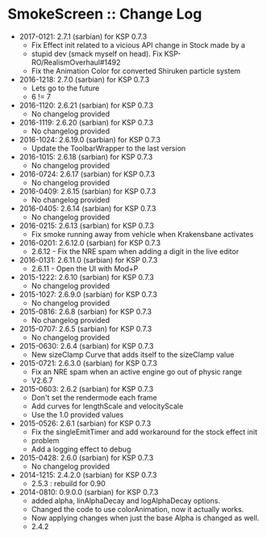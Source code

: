 # SmokeScreen :: Change Log

* 2017-0121: 2.7.1 (sarbian) for KSP 0.7.3
	+ Fix Effect init related to a vicious API change in Stock made by a
	+ stupid dev (smack myself on head). Fix KSP-RO/RealismOverhaul#1492
	+ Fix the Animation Color for converted Shiruken particle system
* 2016-1218: 2.7.0 (sarbian) for KSP 0.7.3
	+ Lets go to the future
	+ 6 != 7
* 2016-1120: 2.6.21 (sarbian) for KSP 0.7.3
	+ No changelog provided
* 2016-1119: 2.6.20 (sarbian) for KSP 0.7.3
	+ No changelog provided
* 2016-1024: 2.6.19.0 (sarbian) for KSP 0.7.3
	+ Update the ToolbarWrapper to the last version
* 2016-1015: 2.6.18 (sarbian) for KSP 0.7.3
	+ No changelog provided
* 2016-0724: 2.6.17 (sarbian) for KSP 0.7.3
	+ No changelog provided
* 2016-0409: 2.6.15 (sarbian) for KSP 0.7.3
	+ No changelog provided
* 2016-0405: 2.6.14 (sarbian) for KSP 0.7.3
	+ No changelog provided
* 2016-0215: 2.6.13 (sarbian) for KSP 0.7.3
	+ Fix smoke running away from vehicle when Krakensbane activates
* 2016-0201: 2.6.12.0 (sarbian) for KSP 0.7.3
	+ 2.6.12 - Fix the NRE spam when adding a digit in the live editor
* 2016-0131: 2.6.11.0 (sarbian) for KSP 0.7.3
	+ 2.6.11 - Open the UI with Mod+P
* 2015-1222: 2.6.10 (sarbian) for KSP 0.7.3
	+ No changelog provided
* 2015-1027: 2.6.9.0 (sarbian) for KSP 0.7.3
	+ No changelog provided
* 2015-0816: 2.6.8 (sarbian) for KSP 0.7.3
	+ No changelog provided
* 2015-0707: 2.6.5 (sarbian) for KSP 0.7.3
	+ No changelog provided
* 2015-0630: 2.6.4 (sarbian) for KSP 0.7.3
	+ New sizeClamp Curve that adds itself to the sizeClamp value
* 2015-0721: 2.6.3.0 (sarbian) for KSP 0.7.3
	+ Fix an NRE spam when an active engine go out of physic range
	+ V2.6.7
* 2015-0603: 2.6.2 (sarbian) for KSP 0.7.3
	+ Don't set the rendermode each frame
	+ Add curves for lengthScale and velocityScale
	+ Use the 1.0 provided values
* 2015-0526: 2.6.1 (sarbian) for KSP 0.7.3
	+ Fix the singleEmitTimer and add workaround for the stock effect init
	+ problem
	+ Add a logging effect to debug
* 2015-0428: 2.6.0 (sarbian) for KSP 0.7.3
	+ No changelog provided
* 2014-1215: 2.4.2.0 (sarbian) for KSP 0.7.3
	+ 2.5.3 : rebuild for 0.90
* 2014-0810: 0.9.0.0 (sarbian) for KSP 0.7.3
	+ added alpha, linAlphaDecay and logAlphaDecay options.
	+ Changed the code to use colorAnimation, now it actually works.
	+ Now applying changes when just the base Alpha is changed as well.
	+ 2.4.2
